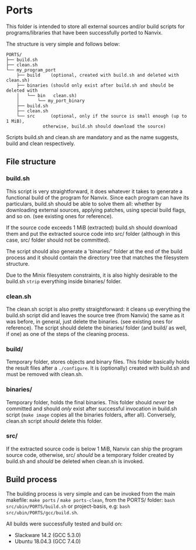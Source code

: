 # Ports

This folder is intended to store all external sources and/or build scripts
for programs/libraries that have been successfully ported to Nanvix.

The structure is very simple and follows below:
```
PORTS/
├── build.sh
├── clean.sh
└── my_program_port
    ├── build    (optional, created with build.sh and deleted with clean.sh)
    ├── binaries (should only exist after build.sh and should be deleted with
    │   └── bin   clean.sh)
    │       └── my_port_binary
    ├── build.sh
    ├── clean.sh
    └── src      (optional, only if the source is small enough (up to 1 MiB),
	          otherwise, build.sh should download the source)
```
Scripts build.sh and clean.sh are mandatory and as the name suggests, build
and clean respectively. 

## File structure

### build.sh
This script is very straightforward, it does whatever it takes to generate a
functional build of the program for Nanvix. Since each program can have its
particulars, build.sh should be able to solve them all: whether by downloading
external sources, applying patches, using special build flags, and so on.
(see existing ones for reference).

If the source code exceeds 1 MiB (extracted) build.sh should download them
and put the extracted source code into src/ folder (although in this case,
src/ folder should not be committed).

The script should also generate a 'binaries/' folder at the end of the build
process and it should 
contain the directory tree that matches the filesystem structure.

Due to the Minix filesystem constraints, it is also highly desirable to the
build.sh `strip` everything inside binaries/ folder.

### clean.sh
The clean.sh script is also pretty straightforward: it cleans up everything
the build.sh script did and leaves the source tree  (from Nanvix) the same as
it was before, in general, just delete the binaries. (see existing ones for
reference). The script should delete the binaries/ folder (and build/ as well,
if one) as one of the steps of the cleaning process.

### build/
Temporary folder, stores objects and binary files. This folder basically holds
the result files after a `./configure`. It is (optionally) created with build.sh
and must be removed with clean.sh.

### binaries/
Temporary folder, holds the final binaries. This folder should _never_ be
committed and should _only_ exist after successful invocation in build.sh
script (`make image` copies all the binaries folders, after all). Conversely,
clean.sh script _should_ delete this folder.

### src/
If the extracted source code is below 1 MiB, Nanvix can ship the program
source code, otherwise, src/ _should_ be a temporary folder created by
build.sh and _should_ be deleted when clean.sh is invoked.

## Build process
The building process is very simple and can be invoked from the main
makefile: `make ports` / `make ports-clean`, from the PORTS/ folder:
`bash src/ubin/PORTS/build.sh` or project-basis, e.g:
`bash src/ubin/PORTS/gcc/build.sh`.

All builds were successfully tested and build on:
- Slackware 14.2 (GCC 5.3.0)
- Ubuntu 18.04.3 (GCC 7.4.0)
